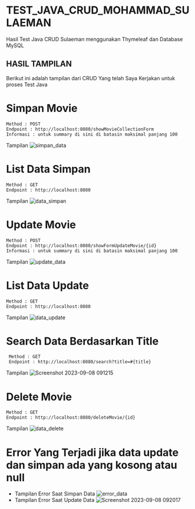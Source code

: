 # TEST_JAVA_CRUD_MOHAMMAD_SULAEMAN
Hasil Test Java CRUD Sulaeman menggunakan Thymeleaf dan Database MySQL 

## HASIL TAMPILAN
Berikut ini adalah tampilan dari CRUD Yang telah Saya Kerjakan untuk proses Test Java

# Simpan Movie
    Method : POST
    Endpoint : http://localhost:8080/showMovieCollectionForm
    Informasi : untuk summary di sini di batasin maksimal panjang 100
  Tampilan
  ![simpan_data](https://github.com/mohammadsulaeman/TEST_JAVA_CRUD_MOHAMMAD_SULAEMAN/assets/68136244/042d79c0-33cc-49ec-b581-46f3bc2ac53e)

# List Data Simpan
    Method : GET
    Endpoint : http://localhost:8080
  Tampilan
  ![data_simpan](https://github.com/mohammadsulaeman/TEST_JAVA_CRUD_MOHAMMAD_SULAEMAN/assets/68136244/95ce8ee7-b059-476b-b2aa-149cc6e16371)

# Update Movie
    Method : POST
    Endpoint : http://localhost:8080/showFormUpdateMovie/{id}
    Informasi : untuk summary di sini di batasin maksimal panjang 100
  Tampilan
  ![update_data](https://github.com/mohammadsulaeman/TEST_JAVA_CRUD_MOHAMMAD_SULAEMAN/assets/68136244/0b70cb19-a835-4264-b661-f104ab0cfe12)

# List Data Update
    Method : GET
    Endpoint : http://localhost:8080
  Tampilan
  ![data_update](https://github.com/mohammadsulaeman/TEST_JAVA_CRUD_MOHAMMAD_SULAEMAN/assets/68136244/cb6f38c7-8fde-4922-a393-74854146b5a5)

# Search Data Berdasarkan Title
     Method : GET
     Endpoint : http://localhost:8080/search?title=#{title}
  Tampilan
  ![Screenshot 2023-09-08 091215](https://github.com/mohammadsulaeman/TEST_JAVA_CRUD_MOHAMMAD_SULAEMAN/assets/68136244/a3a84c3b-8184-40ee-8683-dbca20465266)

# Delete Movie
    Method : GET
    Endpoint : http://localhost:8080/deleteMovie/{id}
  Tampilan
  ![data_delete](https://github.com/mohammadsulaeman/TEST_JAVA_CRUD_MOHAMMAD_SULAEMAN/assets/68136244/29017c95-a69f-4390-ac3f-c71a520e9e9c)


# Error Yang Terjadi jika data update dan simpan ada yang kosong atau null
 - Tampilan Error Saat Simpan Data
![error_data](https://github.com/mohammadsulaeman/TEST_JAVA_CRUD_MOHAMMAD_SULAEMAN/assets/68136244/fadff55c-a1a3-461a-bae1-7a7349acfb22)
 - Tampilan Error Saat Update Data
![Screenshot 2023-09-08 092017](https://github.com/mohammadsulaeman/TEST_JAVA_CRUD_MOHAMMAD_SULAEMAN/assets/68136244/3ae39fba-b51a-4493-8a35-1213ef1a728b)
